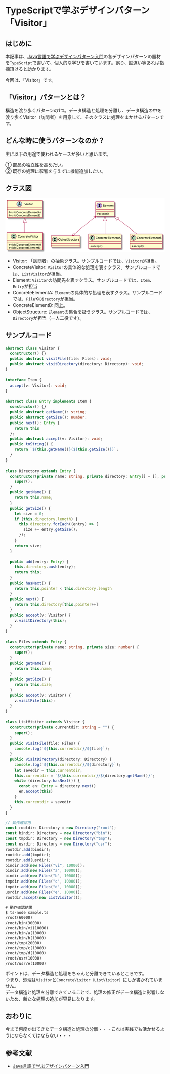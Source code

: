 # TypeScriptで学ぶデザインパターン「Visitor」
## はじめに
本記事は、[Java言語で学ぶデザインパターン入門](https://www.amazon.co.jp/%E5%A2%97%E8%A3%9C%E6%94%B9%E8%A8%82%E7%89%88-Java%E8%A8%80%E8%AA%9E%E3%81%A7%E5%AD%A6%E3%81%B6%E3%83%87%E3%82%B6%E3%82%A4%E3%83%B3%E3%83%91%E3%82%BF%E3%83%BC%E3%83%B3%E5%85%A5%E9%96%80-%E7%B5%90%E5%9F%8E-%E6%B5%A9-ebook/dp/B00I8ATHGW/ref=sr_1_1?__mk_ja_JP=%E3%82%AB%E3%82%BF%E3%82%AB%E3%83%8A&dchild=1&keywords=Java%E8%A8%80%E8%AA%9E%E3%81%A7%E5%AD%A6%E3%81%B6%E3%83%87%E3%82%B6%E3%82%A4%E3%83%B3%E3%83%91%E3%82%BF%E3%83%BC%E3%83%B3%E5%85%A5%E9%96%80&qid=1588525185&sr=8-1)の各デザインパターンの題材を`TypeScript`で書いて、個人的な学びを書いています。誤り、勘違い等あれば指摘頂けると助かります。  
  
今回は、「Visitor」です。  

## 「Visitor」パターンとは？
構造を渡り歩くパターンの1つ。データ構造と処理を分離し、データ構造の中を渡り歩くVisitor（訪問者）を用意して、そのクラスに処理をまかせるパターンです。

## どんな時に使うパターンなのか？
主に以下の用途で使われるケースが多いと思います。  
  
① 部品の独立性を高めたい。  
② 既存の処理に影響を与えずに機能追加したい。  

## クラス図
![VisitorClassDiagram](https://github.com/Kodak4400/DesignPattern/blob/master/Visitor/Visitor.png)

- Visitor: 「訪問者」の抽象クラス。サンプルコードでは、`Visitor`が担当。
- ConcreteVisitor: `Visitor`の具体的な処理を表すクラス。サンプルコードでは、`ListVisitor`が担当。
- Element: `Visitor`の訪問先を表すクラス。サンプルコードでは、`Item`、`Entry`が担当
- ConcreteElementA: `Element`の具体的な処理を表すクラス。サンプルコードでは、`File`や`Directory`が担当。
- ConcreteElementB: 同上。
- ObjectStructure: `Element`の集合を扱うクラス。サンプルコードでは、`Directory`が担当（一人二役です）。

## サンプルコード
```TypeScript:Visitor.ts
abstract class Visitor {
  constructor() {}
  public abstract visitFile(file: Files): void;
  public abstract visitDirectory(directory: Directory): void;
}

interface Item {
  accept(v: Visitor): void;
}

abstract class Entry implements Item {
  constructor() {}
  public abstract getName(): string;
  public abstract getSize(): number;
  public next(): Entry {
    return this
  };
  public abstract accept(v: Visitor): void;
  public toString() {
    return `${this.getName()}(${this.getSize()})`;
  }
}

class Directory extends Entry {
  constructor(private name: string, private directory: Entry[] = [], private pointer: number = 0) {
    super();
  }
  public getName() {
    return this.name;
  }
  public getSize() {
    let size = 0;
    if (this.directory.length) {
      this.directory.forEach((entry) => {
        size += entry.getSize();
      });
    }
    return size;
  }

  public add(entry: Entry) {
    this.directory.push(entry);
    return this;
  }
  public hasNext() {
    return this.pointer < this.directory.length
  }
  public next() {
    return this.directory[this.pointer++]
  }
  public accept(v: Visitor) {
    v.visitDirectory(this);
  }
}

class Files extends Entry {
  constructor(private name: string, private size: number) {
    super();
  }
  public getName() {
    return this.name;
  }
  public getSize() {
    return this.size;
  }
  public accept(v: Visitor) {
    v.visitFile(this);
  }
}

class ListVisitor extends Visitor {
  constructor(private currentdir: string = "") {
    super();
  }
  public visitFile(file: Files) {
    console.log(`${this.currentdir}/${file}`);
  }
  public visitDirectory(directory: Directory) {
    console.log(`${this.currentdir}/${directory}`);
    let sevedir = this.currentdir;
    this.currentdir = `${this.currentdir}/${directory.getName()}`;
    while (directory.hasNext()) {
      const en: Entry = directory.next()
      en.accept(this)
    }
    this.currentdir = sevedir
  }
}
```

```TypeScript:Main.ts
// 動作確認用
const rootdir: Directory = new Directory("root");
const bindir: Directory = new Directory("bin");
const tmpdir: Directory = new Directory("tmp");
const usrdir: Directory = new Directory("usr");
rootdir.add(bindir);
rootdir.add(tmpdir);
rootdir.add(usrdir);
bindir.add(new Files("vi", 10000));
bindir.add(new Files("a", 10000));
bindir.add(new Files("b", 10000));
tmpdir.add(new Files("c", 10000));
tmpdir.add(new Files("d", 10000));
usrdir.add(new Files("e", 10000));
rootdir.accept(new ListVisitor());
```

```shell:動作確認結果
# 動作確認結果
$ ts-node sample.ts 
/root(60000)
/root/bin(30000)
/root/bin/vi(10000)
/root/bin/a(10000)
/root/bin/b(10000)
/root/tmp(20000)
/root/tmp/c(10000)
/root/tmp/d(10000)
/root/usr(10000)
/root/usr/e(10000)
```
  
ポイントは、データ構造と処理をちゃんと分離できているところです。  
つまり、処理は`Visitor`と`ConcreteVisitor（ListVisitor）`にしか書かれていません。  
データ構造と処理を分離できていることで、処理の修正がデータ構造に影響しないため、新たな処理の追加が容易になります。

## おわりに
今まで何度か出てきたデータ構造と処理の分離・・・これは実践でも活かせるようにならなくてはならない・・・

## 参考文献
- [Java言語で学ぶデザインパターン入門](https://www.amazon.co.jp/%E5%A2%97%E8%A3%9C%E6%94%B9%E8%A8%82%E7%89%88-Java%E8%A8%80%E8%AA%9E%E3%81%A7%E5%AD%A6%E3%81%B6%E3%83%87%E3%82%B6%E3%82%A4%E3%83%B3%E3%83%91%E3%82%BF%E3%83%BC%E3%83%B3%E5%85%A5%E9%96%80-%E7%B5%90%E5%9F%8E-%E6%B5%A9-ebook/dp/B00I8ATHGW/ref=sr_1_1?__mk_ja_JP=%E3%82%AB%E3%82%BF%E3%82%AB%E3%83%8A&dchild=1&keywords=Java%E8%A8%80%E8%AA%9E%E3%81%A7%E5%AD%A6%E3%81%B6%E3%83%87%E3%82%B6%E3%82%A4%E3%83%B3%E3%83%91%E3%82%BF%E3%83%BC%E3%83%B3%E5%85%A5%E9%96%80&qid=1588525185&sr=8-1)
